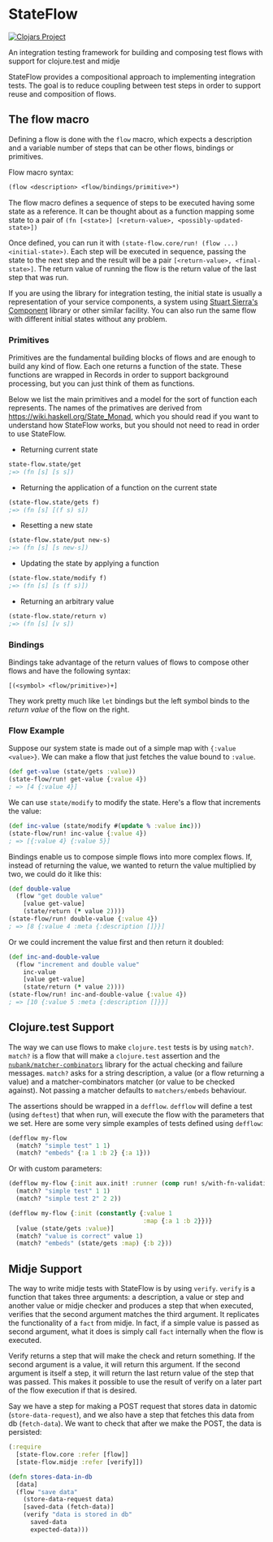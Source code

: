 # StateFlow

[![Clojars Project](https://img.shields.io/clojars/v/nubank/state-flow.svg)](https://clojars.org/nubank/state-flow)

An integration testing framework for building and composing test flows with support for clojure.test and midje

StateFlow provides a compositional approach to implementing integration tests. The goal is to reduce coupling between test steps in order to support reuse and composition of flows.

## The flow macro

Defining a flow is done with the `flow` macro, which expects a description and a variable number of steps that can be other flows, bindings or primitives.

Flow macro syntax:
```clojure
(flow <description> <flow/bindings/primitive>*)
```

The flow macro defines a sequence of steps to be executed having some state as a reference.
It can be thought about as a function mapping some state to a pair of `(fn [<state>] [<return-value>, <possibly-updated-state>])`

Once defined, you can run it with `(state-flow.core/run! (flow ...) <initial-state>)`.
Each step will be executed in sequence, passing the state to the next step and the result will be a pair `[<return-value>, <final-state>]`.
The return value of running the flow is the return value of the last step that was run.

If you are using the library for integration testing, the initial state is usually a representation of your service components,
a system using [Stuart Sierra's Component](https://github.com/stuartsierra/component) library or other similar facility. You can also run the same flow with different initial states without any problem.

### Primitives

Primitives are the fundamental building blocks of flows and are
enough to build any kind of flow. Each one returns a function of the
state. These functions are wrapped in Records in order to support
background processing, but you can just think of them as functions.

Below we list the main primitives and a model for the sort of function
each represents. The names of the primatives are derived from
https://wiki.haskell.org/State_Monad, which you should read if you
want to understand how StateFlow works, but you should not need to
read in order to use StateFlow.

* Returning current state

```clojure
state-flow.state/get
;=> (fn [s] [s s])
```

* Returning the application of a function on the current state

```clojure
(state-flow.state/gets f)
;=> (fn [s] [(f s) s])
```

* Resetting a new state

```clojure
(state-flow.state/put new-s)
;=> (fn [s] [s new-s])
```

* Updating the state by applying a function

```clojure
(state-flow.state/modify f)
;=> (fn [s] [s (f s)])
```
* Returning an arbitrary value

```clojure
(state-flow.state/return v)
;=> (fn [s] [v s])
```

### Bindings

Bindings take advantage of the return values of flows to compose other flows and have the following syntax:

`[(<symbol> <flow/primitive>)+]`

They work pretty much like `let` bindings but the left symbol binds to the _return value_ of the flow on the right.

### Flow Example

Suppose our system state is made out of a simple map with `{:value <value>}`. We can make a flow that just
fetches the value bound to `:value`.

```clojure
(def get-value (state/gets :value))
(state-flow/run! get-value {:value 4})
; => [4 {:value 4}]
```

We can use `state/modify` to modify the state. Here's a flow that increments the value:

```clojure
(def inc-value (state/modify #(update % :value inc)))
(state-flow/run! inc-value {:value 4})
; => [{:value 4} {:value 5}]
```

Bindings enable us to compose simple flows into more complex flows.
If, instead of returning the value, we wanted to return the value
multiplied by two, we could do it like this:

```clojure
(def double-value
  (flow "get double value"
    [value get-value]
    (state/return (* value 2))))
(state-flow/run! double-value {:value 4})
; => [8 {:value 4 :meta {:description []}}]
```

Or we could increment the value first and then return it doubled:

```clojure
(def inc-and-double-value
  (flow "increment and double value"
    inc-value
    [value get-value]
    (state/return (* value 2))))
(state-flow/run! inc-and-double-value {:value 4})
; => [10 {:value 5 :meta {:description []}}]
```

## Clojure.test Support

The way we can use flows to make `clojure.test` tests is by using `match?`.
`match?` is a flow that will make a `clojure.test` assertion and the [`nubank/matcher-combinators`](https://github.com/nubank/matcher-combinators/) library
for the actual checking and failure messages. `match?` asks for a string description, a value (or a flow returning a value) and a matcher-combinators matcher (or value to be checked against). Not passing a matcher defaults to `matchers/embeds` behaviour.

The assertions should be wrapped in a `defflow`. `defflow` will define a test (using `deftest`)
that when run, will execute the flow with the parameters that we set. Here are some very simple examples
of tests defined using `defflow`:

```clojure
(defflow my-flow
  (match? "simple test" 1 1)
  (match? "embeds" {:a 1 :b 2} {:a 1}))
```
Or with custom parameters:

```clojure
(defflow my-flow {:init aux.init! :runner (comp run! s/with-fn-validation)}
  (match? "simple test" 1 1)
  (match? "simple test 2" 2 2))
```

```clojure
(defflow my-flow {:init (constantly {:value 1
                                     :map {:a 1 :b 2}})}
  [value (state/gets :value)]
  (match? "value is correct" value 1)
  (match? "embeds" (state/gets :map) {:b 2}))
```

## Midje Support

The way to write midje tests with StateFlow is by using `verify`.
`verify` is a function that takes three arguments: a description, a value or step and another value or midje checker
and produces a step that when executed, verifies that the second argument matches the third argument. It replicates the functionality of a `fact` from midje.
In fact, if a simple value is passed as second argument, what it does is simply call `fact` internally when the flow is executed.

Verify returns a step that will make the check and return something. If the second argument is a value, it will return this argument. If the second argument is itself a step, it will return the last return value of the step that was passed. This makes it possible to use the result of verify on a later part of the flow execution if that is desired.

Say we have a step for making a POST request that stores data in datomic (`store-data-request`),
and we also have a step that fetches this data from db (`fetch-data`). We want to check that after we make the POST, the data is persisted:

```clojure
(:require
  [state-flow.core :refer [flow]]
  [state-flow.midje :refer [verify]])

(defn stores-data-in-db
  [data]
  (flow "save data"
    (store-data-request data)
    [saved-data (fetch-data)]
    (verify "data is stored in db"
      saved-data
      expected-data)))
```
